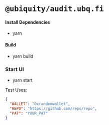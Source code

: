 # `@ubiquity/audit.ubq.fi`

#### Install Dependencies
- yarn

#### Build
- yarn build

### Start UI

- yarn start

Test Uses:

```json
{
  "WALLET": "0xrandomwallet",
  "REPO": "https://github.com/repo/repo",
  "PAT": "YOUR_PAT"
}
